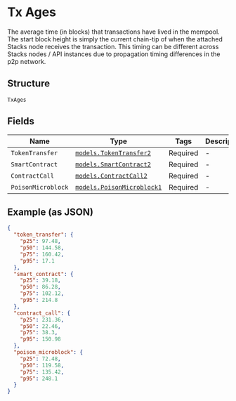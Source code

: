 # Tx Ages

The average time (in blocks) that transactions have lived in the mempool. The start block height is simply the current chain-tip of when the attached Stacks node receives the transaction. This timing can be different across Stacks nodes / API instances due to propagation timing differences in the p2p network.

## Structure

`TxAges`

## Fields

| Name               | Type                                                                  | Tags     | Description |
| ------------------ | --------------------------------------------------------------------- | -------- | ----------- |
| `TokenTransfer`    | [`models.TokenTransfer2`](../../doc/models/token-transfer-2.md)       | Required | -           |
| `SmartContract`    | [`models.SmartContract2`](../../doc/models/smart-contract-2.md)       | Required | -           |
| `ContractCall`     | [`models.ContractCall2`](../../doc/models/contract-call-2.md)         | Required | -           |
| `PoisonMicroblock` | [`models.PoisonMicroblock1`](../../doc/models/poison-microblock-1.md) | Required | -           |

## Example (as JSON)

```json
{
  "token_transfer": {
    "p25": 97.48,
    "p50": 144.58,
    "p75": 160.42,
    "p95": 17.1
  },
  "smart_contract": {
    "p25": 39.18,
    "p50": 86.28,
    "p75": 102.12,
    "p95": 214.8
  },
  "contract_call": {
    "p25": 231.36,
    "p50": 22.46,
    "p75": 38.3,
    "p95": 150.98
  },
  "poison_microblock": {
    "p25": 72.48,
    "p50": 119.58,
    "p75": 135.42,
    "p95": 248.1
  }
}
```
